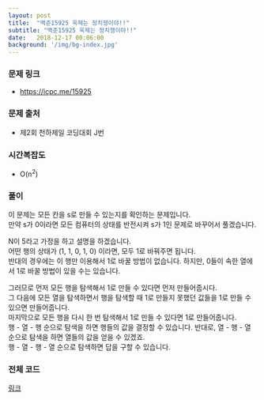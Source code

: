 ```yaml
---
layout: post
title:  "백준15925 욱제는 정치쟁이야!!"
subtitle: "백준15925 욱제는 정치쟁이야!!"
date:   2018-12-17 00:06:00
background: '/img/bg-index.jpg'
---
```


### 문제 링크
* https://icpc.me/15925

### 문제 출처
* 제2회 천하제일 코딩대회 J번

### 시간복잡도
* O(n<sup>2</sup>)

### 풀이
이 문제는 모든 칸을 s로 만들 수 있는지를 확인하는 문제입니다.<br>
만약 s가 0이라면 모든 컴퓨터의 상태를 반전시켜 s가 1인 문제로 바꾸어서 풀겠습니다.

N이 5라고 가정을 하고 설명을 하겠습니다.<br>
어떤 행의 상태가 (1, 1, 0, 1, 0) 이라면, 모두 1로 바꿔주면 됩니다.<br>
반대의 경우에는 이 행만 이용해서 1로 바꿀 방법이 없습니다. 하지만, 0들이 속한 열에서 1로 바꿀 방법이 있을 수는 있습니다.<br>

그러므로 먼저 모든 행을 탐색해서 1로 만들 수 있다면 먼저 만들어줍시다.<br>
그 다음에 모든 열을 탐색하면서 행을 탐색할 때 1로 만들지 못했던 값들을 1로 만들 수 있으면 만들어줍니다.<br>
마지막으로 모든 행을 다시 한 번 탐색해서 1로 만들 수 있다면 1로 만들어줍니다.<br>
행 - 열 - 행 순으로 탐색을 하면 행들의 값을 결정할 수 있습니다. 반대로, 열 - 행 - 열 순으로 탐색을 하면 열들의 값을 얻을 수 있겠죠.<br>
행 - 열 - 행 - 열 순으로 탐색하면 답을 구할 수 있습니다.

### 전체 코드
<a href = "https://github.com/justiceHui/BOJ/blob/master/SunrinCCD18/15925.cpp">링크</a>
